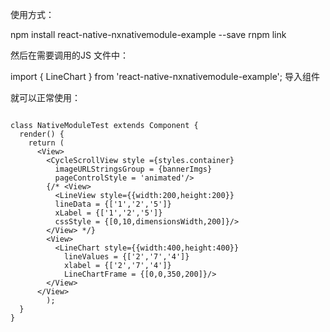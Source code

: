 使用方式：

npm install react-native-nxnativemodule-example --save 
rnpm link 


然后在需要调用的JS 文件中：

import { LineChart } from 'react-native-nxnativemodule-example'; 导入组件

就可以正常使用：

```

class NativeModuleTest extends Component {
  render() {
    return (
      <View>
        <CycleScrollView style ={styles.container}
          imageURLStringsGroup = {bannerImgs}
          pageControlStyle = 'animated'/>
        {/* <View>
          <LineView style={{width:200,height:200}}
          lineData = {['1','2','5']}
          xLabel = {['1','2','5']}
          cssStyle = {[0,10,dimensionsWidth,200]}/>
        </View> */}
        <View>
          <LineChart style={{width:400,height:400}}
            lineValues = {['2','7','4']}
            xlabel = {['2','7','4']}
            LineChartFrame = {[0,0,350,200]}/>
        </View>
      </View>
        );
  }
}


```
